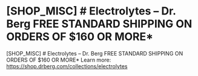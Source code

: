 # [SHOP_MISC] # Electrolytes – Dr. Berg FREE STANDARD SHIPPING ON ORDERS OF $160 OR MORE\*

[SHOP_MISC] # Electrolytes – Dr. Berg FREE STANDARD SHIPPING ON ORDERS OF $160 OR MORE\*
Learn more: https://shop.drberg.com/collections/electrolytes
